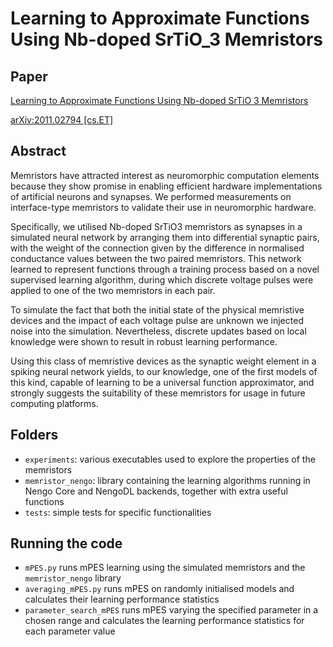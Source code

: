 # Learning to Approximate Functions Using Nb-doped SrTiO_3 Memristors

## Paper
[Learning to Approximate Functions Using Nb-doped SrTiO 3 Memristors](https://www.frontiersin.org/articles/10.3389/fnins.2020.627276/abstract)

[arXiv:2011.02794 [cs.ET]](https://arxiv.org/abs/2011.02794)

## Abstract

Memristors have attracted interest as neuromorphic computation elements because they show promise in enabling efficient hardware implementations of artificial neurons and synapses. We performed measurements on interface-type memristors to validate their use in neuromorphic hardware. 

Specifically, we utilised Nb-doped SrTiO3 memristors as synapses in a simulated neural network by arranging them into differential synaptic pairs, with the weight of the connection given by the difference in normalised conductance values between the two paired memristors. This network learned to represent functions through a training process based on a novel supervised learning algorithm, during which discrete voltage pulses were applied to one of the two memristors in each pair. 

To simulate the fact that both the initial state of the physical memristive devices and the impact of each voltage pulse are unknown we injected noise into the simulation. Nevertheless, discrete updates based on local knowledge were shown to result in robust learning performance. 

Using this class of memristive devices as the synaptic weight element in a spiking neural network yields, to our knowledge, one of the first models of this kind, capable of learning to be a universal function approximator, and strongly suggests the suitability of these memristors for usage in future computing platforms.

## Folders
* ``experiments``: various executables used to explore the properties of the memristors
* ``memristor_nengo``: library containing the learning algorithms running in Nengo Core and NengoDL backends, together with extra useful functions
* ``tests``: simple tests for specific functionalities

## Running the code
* ``mPES.py`` runs mPES learning using the simulated memristors and the ``memristor_nengo`` library
* ``averaging_mPES.py`` runs mPES on randomly initialised models and calculates their learning performance statistics
* ``parameter_search_mPES`` runs mPES varying the specified parameter in a chosen range and calculates the learning performance statistics for each parameter value
